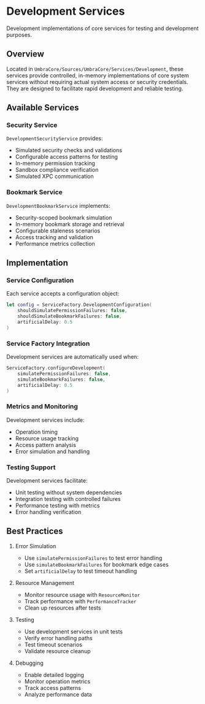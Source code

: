 # Development Services

Development implementations of core services for testing and development purposes.

## Overview

Located in `UmbraCore/Sources/UmbraCore/Services/Development`, these services provide controlled, in-memory implementations of core system services without requiring actual system access or security credentials. They are designed to facilitate rapid development and reliable testing.

## Available Services

### Security Service
`DevelopmentSecurityService` provides:
- Simulated security checks and validations
- Configurable access patterns for testing
- In-memory permission tracking
- Sandbox compliance verification
- Simulated XPC communication

### Bookmark Service
`DevelopmentBookmarkService` implements:
- Security-scoped bookmark simulation
- In-memory bookmark storage and retrieval
- Configurable staleness scenarios
- Access tracking and validation
- Performance metrics collection

## Implementation

### Service Configuration
Each service accepts a configuration object:
```swift
let config = ServiceFactory.DevelopmentConfiguration(
    shouldSimulatePermissionFailures: false,
    shouldSimulateBookmarkFailures: false,
    artificialDelay: 0.5
)
```

### Service Factory Integration
Development services are automatically used when:
```swift
ServiceFactory.configureDevelopment(
    simulatePermissionFailures: false,
    simulateBookmarkFailures: false,
    artificialDelay: 0.5
)
```

### Metrics and Monitoring
Development services include:
- Operation timing
- Resource usage tracking
- Access pattern analysis
- Error simulation and handling

### Testing Support
Development services facilitate:
- Unit testing without system dependencies
- Integration testing with controlled failures
- Performance testing with metrics
- Error handling verification

## Best Practices

1. Error Simulation
   - Use `simulatePermissionFailures` to test error handling
   - Use `simulateBookmarkFailures` for bookmark edge cases
   - Set `artificialDelay` to test timeout handling

2. Resource Management
   - Monitor resource usage with `ResourceMonitor`
   - Track performance with `PerformanceTracker`
   - Clean up resources after tests

3. Testing
   - Use development services in unit tests
   - Verify error handling paths
   - Test timeout scenarios
   - Validate resource cleanup

4. Debugging
   - Enable detailed logging
   - Monitor operation metrics
   - Track access patterns
   - Analyze performance data
